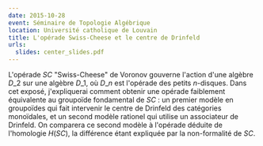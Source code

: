 ```yaml
---
date: 2015-10-28
event: Séminaire de Topologie Algébrique
location: Université catholique de Louvain
title: L'opérade Swiss-Cheese et le centre de Drinfeld
urls:
  slides: center_slides.pdf
---
```


L'opérade $SC$ "Swiss-Cheese" de Voronov gouverne l'action d'une algèbre $D\_2$ sur une algèbre $D\_1$, où $D\_n$ est l'opérade des petits $n$-disques. Dans cet exposé, j'expliquerai comment obtenir une opérade faiblement équivalente au groupoïde fondamental de $SC$ : un premier modèle en groupoïdes qui fait intervenir le centre de Drinfeld des catégories monoïdales, et un second modèle rationel qui utilise un associateur de Drinfeld. On comparera ce second modèle à l'opérade déduite de l'homologie $H(SC)$, la différence étant expliquée par la non-formalité de $SC$.

